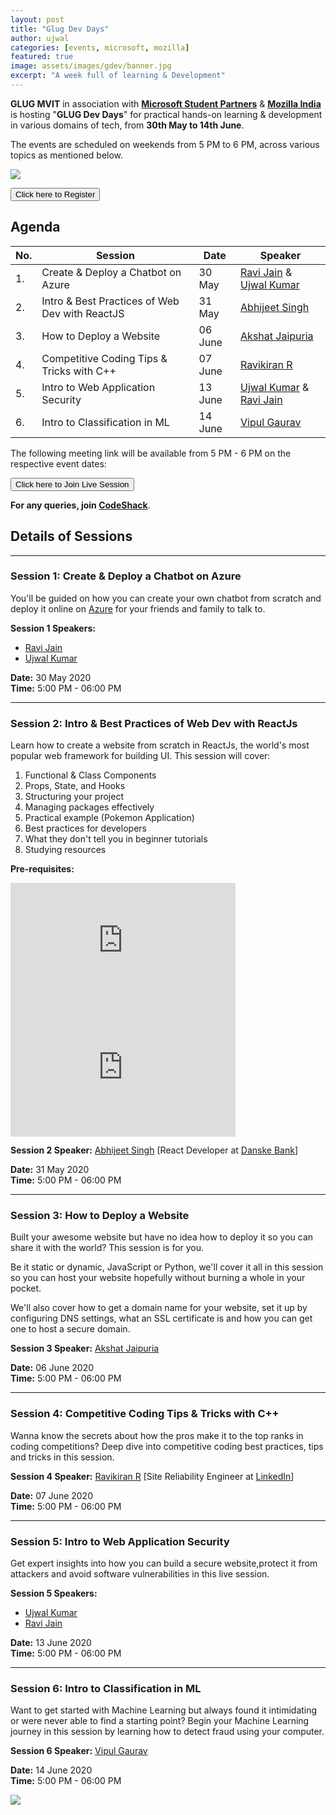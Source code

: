 ```yaml
---
layout: post
title: "Glug Dev Days"
author: ujwal
categories: [events, microsoft, mozilla]
featured: true
image: assets/images/gdev/banner.jpg
excerpt: "A week full of learning & Development"
---
```


**GLUG MVIT** in association with [**Microsoft Student Partners**](https://studentambassadors.microsoft.com/en-us) & [**Mozilla India**](https://community.mozilla.org/groups/mozilla-karnataka-blr/) is hosting "**GLUG Dev Days**" for practical hands-on learning & development in various domains of tech, from **30th May to 14th June**.

The events are scheduled on weekends from 5 PM to 6 PM, across various topics as mentioned below.

![](/assets/images/gdev/main.jpg)

<button type="button" class="btn btn-success" onclick="window.location.href = 'https://docs.google.com/forms/d/e/1FAIpQLSciP5sI5Vr5jxAwbhLt15aLu03nKz_tdnO1sA7KeGyvbxKhMw/viewform?usp=sf_link';" style="cursor:pointer;">Click here to Register</button>

## Agenda

| No. | Session                                        | Date    | Speaker                                                                                                             |
| --- | ---------------------------------------------- | ------- | ------------------------------------------------------------------------------------------------------------------- |
| 1.  | Create & Deploy a Chatbot on Azure             | 30 May  | [Ravi Jain](https://www.linkedin.com/in/ravi-jain-59941116a/) & [Ujwal Kumar](https://www.linkedin.com/in/ujwalkr/) |
| 2.  | Intro & Best Practices of Web Dev with ReactJS | 31 May  | [Abhijeet Singh](https://www.linkedin.com/in/thatniceman)                                                           |
| 3.  | How to Deploy a Website                        | 06 June | [Akshat Jaipuria](https://www.linkedin.com/in/akshatjaipuria/)                                                      |
| 4.  | Competitive Coding Tips & Tricks with C++      | 07 June | [Ravikiran R](https://www.linkedin.com/in/kienme/)                                                                  |
| 5.  | Intro to Web Application Security              | 13 June | [Ujwal Kumar](https://www.linkedin.com/in/ujwalkr/) & [Ravi Jain](https://www.linkedin.com/in/ravi-jain-59941116a/) |
| 6.  | Intro to Classification in ML                  | 14 June | [Vipul Gaurav](https://www.linkedin.com/in/vipul-gaurav/)                                                           |

The following meeting link will be available from 5 PM - 6 PM on the respective event dates:

<button type="button" class="btn btn-success" onclick="window.location.href = 'http://meet.google.com/byi-skbv-ufq';" style="cursor:pointer;">Click here to Join Live Session</button>

**For any queries, join [CodeShack](https://t.me/codeshack)**.

## Details of Sessions

---

### Session 1: Create & Deploy a Chatbot on Azure

You'll be guided on how you can create your own chatbot from scratch and deploy it online on [Azure](azure.microsoft.com/) for your friends and family to talk to.

**Session 1 Speakers:**

- [Ravi Jain](https://www.linkedin.com/in/thatniceman)
- [Ujwal Kumar](https://www.linkedin.com/in/ujwalkr/)

**Date:** 30 May 2020  
**Time:** 5:00 PM - 06:00 PM

---

### Session 2: Intro & Best Practices of Web Dev with ReactJs

Learn how to create a website from scratch in ReactJs, the world's most popular web framework for building UI. This session will cover:

1. Functional & Class Components
1. Props, State, and Hooks
1. Structuring your project
1. Managing packages effectively
1. Practical example (Pokemon Application)
1. Best practices for developers
1. What they don't tell you in beginner tutorials
1. Studying resources

**Pre-requisites:**

<iframe width="360" height="202.5" src="https://www.youtube.com/embed/BYbgopx44vo" frameborder="0" allow="accelerometer; autoplay; encrypted-media; gyroscope; picture-in-picture" allowfullscreen></iframe>

<iframe width="360" height="202.5" src="https://www.youtube.com/embed/NCwa_xi0Uuc" frameborder="0" allow="accelerometer; autoplay; encrypted-media; gyroscope; picture-in-picture" allowfullscreen></iframe>

**Session 2 Speaker:** [Abhijeet Singh](https://www.linkedin.com/in/thatniceman) [React Developer at [Danske Bank](https://danskebank.com/)]

**Date:** 31 May 2020  
**Time:** 5:00 PM - 06:00 PM

---

### Session 3: How to Deploy a Website

Built your awesome website but have no idea how to deploy it so you can share it with the world? This session is for you.

Be it static or dynamic, JavaScript or Python, we'll cover it all in this session so you can host your website hopefully without burning a whole in your pocket.

We'll also cover how to get a domain name for your website, set it up by configuring DNS settings, what an SSL certificate is and how you can get one to host a secure domain.

**Session 3 Speaker:** [Akshat Jaipuria](https://www.linkedin.com/in/akshatjaipuria)

**Date:** 06 June 2020  
**Time:** 5:00 PM - 06:00 PM

---

### Session 4: Competitive Coding Tips & Tricks with C++

Wanna know the secrets about how the pros make it to the top ranks in coding competitions? Deep dive into competitive coding best practices, tips and tricks in this session.

**Session 4 Speaker:** [Ravikiran R](https://www.linkedin.com/in/kienme/) [Site Reliability Engineer at [LinkedIn](linkedin.com/)]

**Date:** 07 June 2020  
**Time:** 5:00 PM - 06:00 PM

---

### Session 5: Intro to Web Application Security

Get expert insights into how you can build a secure website,protect it from attackers and avoid software vulnerabilities in this live session.

**Session 5 Speakers:**

- [Ujwal Kumar](https://www.linkedin.com/in/ujwalkr/)
- [Ravi Jain](https://www.linkedin.com/in/thatniceman)

**Date:** 13 June 2020  
**Time:** 5:00 PM - 06:00 PM

---

### Session 6: Intro to Classification in ML

Want to get started with Machine Learning but always found it intimidating or were never able to find a starting point? Begin your Machine Learning journey in this session by learning how to detect fraud using your computer.

**Session 6 Speaker:** [Vipul Gaurav](https://www.linkedin.com/in/vipul-gaurav/)

**Date:** 14 June 2020  
**Time:** 5:00 PM - 06:00 PM

![](/assets/images/gdev/official.jpg)
